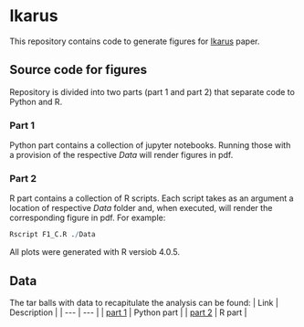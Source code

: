 # Ikarus 
This repository contains code to generate figures for [Ikarus](https://github.com/BIMSBbioinfo/ikarus) paper. 

## Source code for figures
Repository is divided into two parts (part 1 and part 2) that separate code to Python and R.
### Part 1
Python part contains a collection of jupyter notebooks. Running those with a provision of the respective *Data* will render figures in pdf.
### Part 2
R part contains a collection of R scripts. Each script takes as an argument a location of respective *Data* folder and, when executed, will render the corresponding figure in pdf.
For example:
```R
Rscript F1_C.R ./Data
```
All plots were generated with R versiob 4.0.5.


## Data
The tar balls with data to recapitulate the analysis can be found:
| Link | Description |
| --- | --- |
| [part 1](https://bimsbstatic.mdc-berlin.de/akalin/Ikarus/part_1.tar.gz) | Python part |
| [part 2](https://bimsbstatic.mdc-berlin.de/akalin/Ikarus/part_2.tar.gz) | R part |
